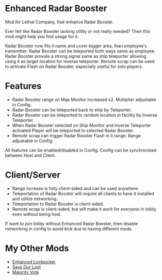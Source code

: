 # Enhanced Radar Booster
Mod for Lethal Company, that enhance Radar Booster.

Ever felt like Radar Booster lacking utility or not really needed? Then this mod might help you find usage for it.

Radar Booster now fits it name and cover bigger area, than employee's transmitter. Radar Booster can be teleported both ways same as employee. Radar Booster provide a strong signal same as ship teleporter allowing using it as target location for inverse teleporter. Remote scrap can be used to activate Flash on Radar Booster, especially useful for solo players.
# Features
* Radar Booster range on Map Monitor increased x2. Multiplier adjustable in Config.
* Radar Booster can be teleported back to ship by Teleporter.
* Radar Booster can be teleported to random location in facility by Inverse Teleporter.
* When Radar Booster selected on Ship Monitor and Inverse Teleporter activated Player will be teleported to selected Radar Booster.
* Remote scrap can trigger Radar Booster Flash in it range. Range adjustable in Config.

All features can be enabled/disabled in Config. Config can be synchronized between Host and Client.
# Client/Server
* Range increase is fully client-sided and can be used anywhere.
* Teleportation of Radar Booster will require all clients to have it installed and utilize networking.
* Teleportation to Radar Booster is client-sided.
* Remote scrap is client-sided, but will make it work for everyone in lobby even without being host.

If want to join lobby without Enhanced Radar Booster, then disable networking in config to avoid kick due to having different mods.
# My Other Mods
* [Enhanced Lockpicker](https://github.com/MrHydralisk/Lethal-Company-Enhanced-Lockpicker)
* [Save Our Loot](https://github.com/MrHydralisk/Lethal-Company-Save-Our-Loot)
* [Majority Vote](https://github.com/MrHydralisk/Lethal-Company-Majority-Vote)